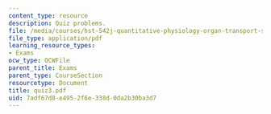```yaml
---
content_type: resource
description: Quiz problems.
file: /media/courses/hst-542j-quantitative-physiology-organ-transport-systems-spring-2004/7adf67d8e4952f6e338d0da2b30ba3d7_quiz3.pdf
file_type: application/pdf
learning_resource_types:
- Exams
ocw_type: OCWFile
parent_title: Exams
parent_type: CourseSection
resourcetype: Document
title: quiz3.pdf
uid: 7adf67d8-e495-2f6e-338d-0da2b30ba3d7
---
```

